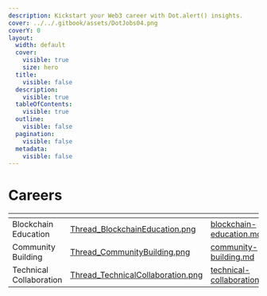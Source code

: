 ```yaml
---
description: Kickstart your Web3 career with Dot.alert() insights.
cover: ../../.gitbook/assets/DotJobs04.png
coverY: 0
layout:
  width: default
  cover:
    visible: true
    size: hero
  title:
    visible: false
  description:
    visible: true
  tableOfContents:
    visible: true
  outline:
    visible: false
  pagination:
    visible: false
  metadata:
    visible: false
---
```


# Careers

<table data-card-size="large" data-view="cards"><thead><tr><th></th><th data-hidden data-card-cover data-type="files"></th><th data-hidden data-card-target data-type="content-ref"></th></tr></thead><tbody><tr><td>                       Blockchain Education</td><td><a href="../../.gitbook/assets/Thread_BlockchainEducation.png">Thread_BlockchainEducation.png</a></td><td><a href="blockchain-education.md">blockchain-education.md</a></td></tr><tr><td>                        Community Building</td><td><a href="../../.gitbook/assets/Thread_CommunityBuilding.png">Thread_CommunityBuilding.png</a></td><td><a href="community-building.md">community-building.md</a></td></tr><tr><td>                       Technical Collaboration</td><td><a href="../../.gitbook/assets/Thread_TechnicalCollaboration.png">Thread_TechnicalCollaboration.png</a></td><td><a href="technical-collaboration.md">technical-collaboration.md</a></td></tr></tbody></table>

